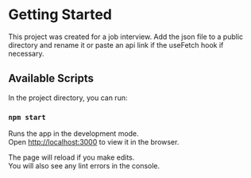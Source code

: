 # Getting Started

This project was created for a job interview.
Add the json file to a public directory and rename it or paste an api link if the useFetch hook if necessary. 

## Available Scripts

In the project directory, you can run:

### `npm start`

Runs the app in the development mode.\
Open [http://localhost:3000](http://localhost:3000) to view it in the browser.

The page will reload if you make edits.\
You will also see any lint errors in the console.


